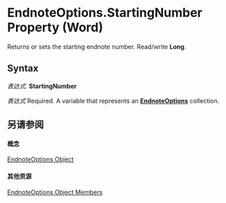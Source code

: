 
# EndnoteOptions.StartingNumber Property (Word)

Returns or sets the starting endnote number. Read/write  **Long**.


## Syntax

 _表达式_. **StartingNumber**

 _表达式_ Required. A variable that represents an **[EndnoteOptions](b63cf439-2297-fec9-ba36-66ad3f43dcbc.md)** collection.


## 另请参阅


#### 概念


[EndnoteOptions Object](b63cf439-2297-fec9-ba36-66ad3f43dcbc.md)
#### 其他资源


[EndnoteOptions Object Members](http://msdn.microsoft.com/library/85d34516-04c4-6c6b-24ca-8ed4b423526c%28Office.15%29.aspx)